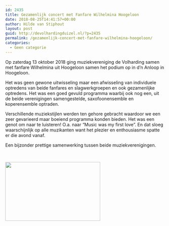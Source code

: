 ```yaml
---
id: 2435
title: Gezamenlijk concert met Fanfare Wilhelmina Hoogeloon
date: 2018-08-25T14:41:57+00:00
author: Hilde van Stiphout
layout: post
guid: http://devolhardingduizel.nl/?p=2435
permalink: /gezamenlijk-concert-met-fanfare-wilhelmina-hoogeloon/
categories:
  - Geen categorie
---
```

Op zaterdag 13 oktober 2018 ging muziekvereniging de Volharding samen met fanfare Wilhelmina uit Hoogeloon samen het podium op in d&#8217;n Anloop in Hoogeloon.

Het was geen gewone uitwisseling maar een afwisseling van individuele optredens van beide fanfares en slagwerkgroepen en ook gezamenlijke optredens. Het was een goed gevuld programma waarbij ook nog een, uit de beide verenigingen samengestelde, saxofoonensemble en koperensemble optraden.

Verschillende muziekstijlen werden ten gehore gebracht waardoor we een zeer gevarieerd maar boeiend programma konden bieden. Het was een genot om naar te luisteren! O.a. naar &#8220;Music was my first love&#8221;. En dat sloeg waarschijnlijk op alle muzikanten want het plezier en enthousiasme spatte er die avond vanaf.

Een bijzonder prettige samenwerking tussen beide muziekverenigingen.

&nbsp;

<img class="alignnone size-medium wp-image-2442" src="http://devolhardingduizel.nl/cms/wp-content/uploads/2018/08/foto2-300x186.jpg" alt="" width="300" height="186" srcset="http://devolhardingduizel.nl/cms/wp-content/uploads/2018/08/foto2-300x186.jpg 300w, http://devolhardingduizel.nl/cms/wp-content/uploads/2018/08/foto2.jpg 638w" sizes="(max-width: 300px) 100vw, 300px" />